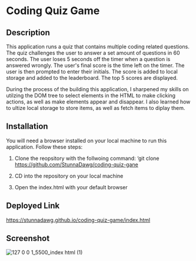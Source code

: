 # Coding Quiz Game

## Description 
This application runs a quiz that contains multiple coding related questions. The quiz challenges the user to answer a set amount of questions in 60 seconds. The user loses 5 seconds off the timer when a question is answered wrongly. The user's final score is the time left on the timer. The user is then prompted to enter their initials. The score is added to local storage and added to the leaderboard. The top 5 scores are displayed. 

During the process of the building this application, I sharpened my skills on utilzing the DOM tree to select elements in the HTML to make clicking actions, as well as make elements appear and disappear. I also learned how to ultize local storage to store items, as well as fetch items to diplay them.

## Installation 
You will need a browser installed on your local machine to run this application. Follow these steps:

1. Clone the reopsitory with the follwoing command: ‘git clone https://github.com/StunnaDawg/coding-quiz-gane

2. CD into the repository on your local machine

3. Open the index.html with your default browser

## Deployed Link

https://stunnadawg.github.io/coding-quiz-game/index.html

## Screenshot

![127 0 0 1_5500_index html (1)](https://user-images.githubusercontent.com/117373824/217988876-3f20df60-e5a2-4390-8a26-978826db5c7c.png)
